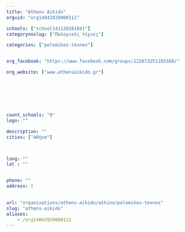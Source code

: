 ```yaml
---
title: "Athens Aikido"
orguid: "org14042020000111"

schools: ["school141120181841"]
categorynoslug: ["Πολεμικές τέχνες"]

categories: ["polemikes-texnes"]


org_facebook: "https://www.facebook.com/groups/122673251103166/"

org_website: ["www.athensaikido.gr"]







count_schools: "0"
logo: ""

description: ""
cities: ["Αθήνα"]



long: ""
lat : ""


phone: ""
address: |
    

url: "organisations/athens-aikido/athina/polemikes-texnes"
slug: "athens-aikido"
aliases:
    - /org14042020000111
---
```




